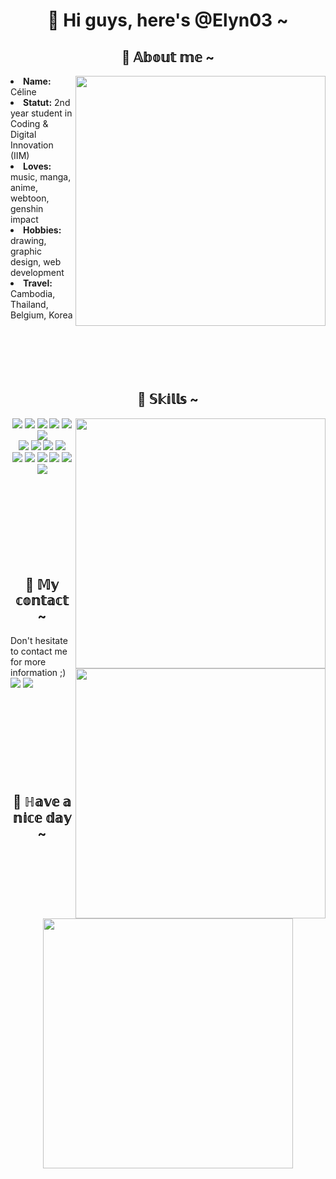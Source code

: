 <h1 align="center">🍁 Hi guys, here's @Elyn03 ~</h1>

<div>
  <h2 align="center">🍁 𝔸𝕓𝕠𝕦𝕥 𝕞𝕖 ~</h2>

  <div>
    <div align="center">
      <img src="https://media.giphy.com/media/37Md3lHS7s6k2tHIp7/giphy.gif" width="400px" align="right">
    </div>
    <li><b>Name:</b> Céline</li>
    <li><b>Statut:</b> 2nd year student in Coding & Digital Innovation (IIM)</li>
    <li><b>Loves:</b> music, manga, anime, webtoon, genshin impact</li>
    <li><b>Hobbies:</b> drawing, graphic design, web development</li>
    <li><b>Travel:</b> Cambodia, Thailand, Belgium, Korea</li>
    <br><br><br><br><br>
  </div>
</div>
  
<div>
  <h2 align="center">🍁 𝕊𝕜𝕚𝕝𝕝𝕤 ~</h2>

  <div>
    <div align="center">
      <img src="https://media.giphy.com/media/oP1wXfmRFxBTO/giphy.gif" width="400px" align="right">
    </div>
    <div align="center">
      <img src="https://img.shields.io/badge/-HTML-f16529"/>
      <img src="https://img.shields.io/badge/-CSS-2965f1"/>
      <img src="https://img.shields.io/badge/-SASS-cd6799"/>
      <img src="https://img.shields.io/badge/-JS-f0be25"/>
      <img src="https://img.shields.io/badge/-TAILWIND-07b6d5"/>
      <img src="https://img.shields.io/badge/-VUE-41b883"/> <br>
      <img src="https://img.shields.io/badge/-PYTHON-ffdd54"/>
      <img src="https://img.shields.io/badge/-MYSQL-00618a"/>
      <img src="https://img.shields.io/badge/-PHP-777bb3"/>
      <img src="https://img.shields.io/badge/-NODEJS-539e43"/> <br>
      <img src="https://img.shields.io/badge/-PHOTOSHOP-00aaff"/>
      <img src="https://img.shields.io/badge/-XD-ff61f6"/>
      <img src="https://img.shields.io/badge/-TRELLO-008ee2"/>
      <img src="https://img.shields.io/badge/-GITHUB-f05133"/>
      <img src="https://img.shields.io/badge/-FIGMA-2c2e37"/>
      <img src="https://img.shields.io/badge/-WORDPRESS-21759b"/>
     </div>
    <br><br><br><br><br><br><br><br>
  </div>
</div>

<div>
  <h2 align="center">🍁 𝕄𝕪 𝕔𝕠𝕟𝕥𝕒𝕔𝕥 ~</h2>
  
  <div>
    <div align="center">
      <img src="https://media.giphy.com/media/l1Joio6gy2DbJGakw/giphy.gif" width="400px" align="right">
    </div>
    Don't hesitate to contact me for more information ;) <br>
    <a href="https://www.linkedin.com/in/c%C3%A9line-eap"><img src="https://img.shields.io/badge/-LINKEDIN-0a66c2"></a>
    <a href="mailto:eapceline@gmail.com"><img src="https://img.shields.io/badge/-MAIL-d13f36"></a>
  </div>
</div>
<br><br><br><br><br><br><br><br>
<div>
  <h2 align="center">🍁 ℍ𝕒𝕧𝕖 𝕒 𝕟𝕚𝕔𝕖 𝕕𝕒𝕪 ~</h2>
  
  <div>
    <div align="center">
      <img src="https://media.giphy.com/media/R1EUlXpQqz38Y/giphy.gif" width="400px">
    </div>
  </div>
</div>


<!-- ![GHstats](https://github-readme-stats.vercel.app/api?username=Elyn03&show_icons=true) -->
